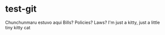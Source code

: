 # test-git
Chunchunmaru estuvo aqui
Bills? Policies? Laws? I'm just a kitty, just a little tiny kitty cat
